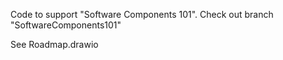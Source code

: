 Code to support "Software Components 101". Check out branch "SoftwareComponents101"

See Roadmap.drawio
